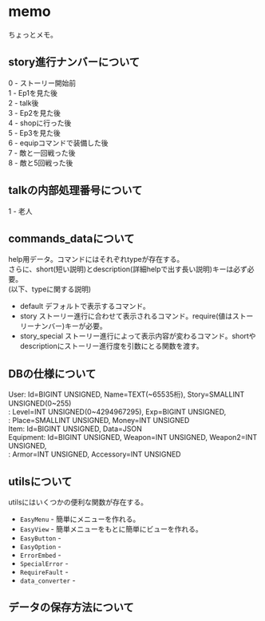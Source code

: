 # memo  
ちょっとメモ。  
  
## story進行ナンバーについて  
0 - ストーリー開始前  
1 - Ep1を見た後  
2 - talk後  
3 - Ep2を見た後  
4 - shopに行った後  
5 - Ep3を見た後  
6 - equipコマンドで装備した後  
7 - 敵と一回戦った後  
8 - 敵と5回戦った後  
  
## talkの内部処理番号について  
1 - 老人  
  
## commands_dataについて  
help用データ。コマンドにはそれぞれtypeが存在する。　  
さらに、short(短い説明)とdescription(詳細helpで出す長い説明)キーは必ず必要。  
(以下、typeに関する説明)
- default デフォルトで表示するコマンド。
- story ストーリー進行に合わせて表示されるコマンド。require(値はストーリーナンバー)キーが必要。
- story_special ストーリー進行によって表示内容が変わるコマンド。shortやdescriptionにストーリー進行度を引数にとる関数を渡す。

## DBの仕様について
User: Id=BIGINT UNSIGNED, Name=TEXT(\~65535桁), Story=SMALLINT UNSIGNED(0\~255)  
    : Level=INT UNSIGNED(0\~4294967295), Exp=BIGINT UNSIGNED,  
    : Place=SMALLINT UNSIGNED, Money=INT UNSIGNED  
Item: Id=BIGINT UNSIGNED, Data=JSON  
Equipment: Id=BIGINT UNSIGNED, Weapon=INT UNSIGNED, Weapon2=INT UNSIGNED,  
         : Armor=INT UNSIGNED, Accessory=INT UNSIGNED

## utilsについて
utilsにはいくつかの便利な関数が存在する。
- `EasyMenu` - 簡単にメニューを作れる。
- `EasyView` - 簡単メニューをもとに簡単にビューを作れる。
- `EasyButton` -
- `EasyOption` -
- `ErrorEmbed` -
- `SpecialError` -
- `RequireFault` -
- `data_converter` -

## データの保存方法について
